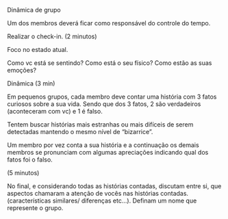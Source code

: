 Dinâmica de grupo

Um dos membros deverá ficar como responsável do controle do tempo.

Realizar o check-in.  (2 minutos)

Foco no estado atual.

Como vc está se sentindo? Como está o seu físico? Como estão as suas emoções? 

Dinâmica (3 min)

Em pequenos grupos, cada membro deve contar uma história com 3 fatos curiosos sobre a sua vida. Sendo que dos 3 fatos, 2 são verdadeiros (aconteceram com vc) e 1 é falso.

Tentem buscar histórias mais estranhas ou mais difíceis de serem detectadas mantendo o mesmo nível de “bizarrice”.

Um membro por vez conta a sua história e a continuação os demais membros se pronunciam com algumas apreciações indicando qual dos fatos foi o falso.

(5 minutos)

No final, e considerando todas as histórias contadas, discutam entre si, que aspectos chamaram a atenção de vocês nas histórias contadas. (características similares/ diferenças etc...). Definam um nome que represente o grupo.


